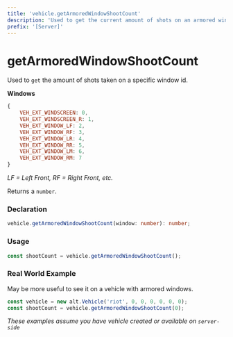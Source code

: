 ```yaml
---
title: 'vehicle.getArmoredWindowShootCount'
description: 'Used to get the current amount of shots on an armored window.'
prefix: '[Server]'
---
```


# getArmoredWindowShootCount

Used to `get` the amount of shots taken on a specific window id.

**Windows**

```js
{
    VEH_EXT_WINDSCREEN: 0,
    VEH_EXT_WINDSCREEN_R: 1,
    VEH_EXT_WINDOW_LF: 2,
    VEH_EXT_WINDOW_RF: 3,
    VEH_EXT_WINDOW_LR: 4,
    VEH_EXT_WINDOW_RR: 5,
    VEH_EXT_WINDOW_LM: 6,
    VEH_EXT_WINDOW_RM: 7
}
```

_LF = Left Front,  RF = Right Front, etc._

Returns a `number`.

### Declaration

```typescript
vehicle.getArmoredWindowShootCount(window: number): number;
```

### Usage

```js
const shootCount = vehicle.getArmoredWindowShootCount();
```

### Real World Example

May be more useful to see it on a vehicle with armored windows.

```js
const vehicle = new alt.Vehicle('riot', 0, 0, 0, 0, 0, 0);
const shootCount = vehicle.getArmoredWindowShootCount(0);
```

_These examples assume you have vehicle created or available on `server-side`_